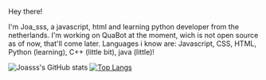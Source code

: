 Hey there!

I'm Joa_sss, a javascript, html and learning python developer from the netherlands.
I'm working on QuaBot at the moment, wich is not open source as of now, that'll come later.
Languages i know are: Javascript, CSS, HTML, Python (learning), C++ (little bit), java (little)!

![Joasss's GitHub stats](https://github-readme-stats.vercel.app/api?username=Joasss&bg_color=30,e96443,904e95&title_color=fff&text_color=fff)
[![Top Langs](https://github-readme-stats.vercel.app/api/top-langs/?username=Joasss&layout=compact)](https://github.com/anuraghazra/github-readme-stats)
